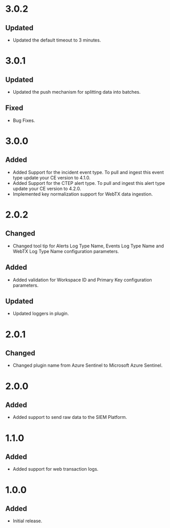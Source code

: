 # 3.0.2
## Updated
- Updated the default timeout to 3 minutes.

# 3.0.1
## Updated
- Updated the push mechanism for splitting data into batches.
## Fixed
- Bug Fixes.

# 3.0.0
## Added
- Added Support for the incident event type. To pull and ingest this event type update your CE version to 4.1.0.
- Added Support for the CTEP alert type. To pull and ingest this alert type update your CE version to 4.2.0.
- Implemented key normalization support for WebTX data ingestion.

# 2.0.2
## Changed
- Changed tool tip for Alerts Log Type Name, Events Log Type Name and WebTX Log Type Name configuration parameters.
## Added
- Added validation for Workspace ID and Primary Key configuration parameters.
## Updated
- Updated loggers in plugin.

# 2.0.1
## Changed
- Changed plugin name from Azure Sentinel to Microsoft Azure Sentinel.

# 2.0.0
## Added
- Added support to send raw data to the SIEM Platform.

# 1.1.0
## Added
- Added support for web transaction logs.

# 1.0.0
## Added
- Initial release.

